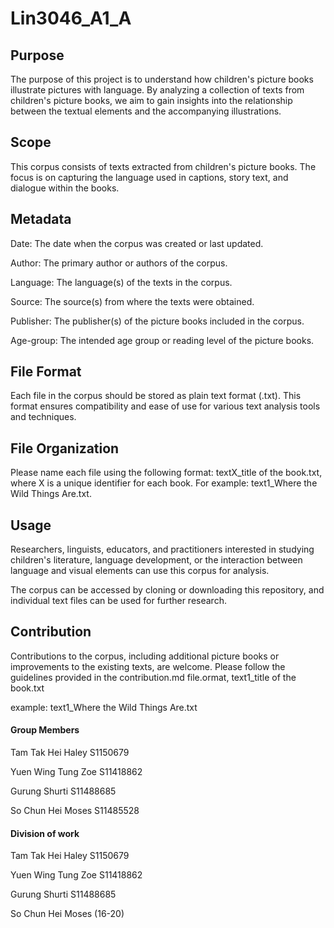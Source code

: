 # Lin3046_A1_A

## Purpose

The purpose of this project is to understand how children's picture books illustrate pictures with language. By analyzing a collection of texts from children's picture books, we aim to gain insights into the relationship between the textual elements and the accompanying illustrations.

## Scope

This corpus consists of texts extracted from children's picture books. The focus is on capturing the language used in captions, story text, and dialogue within the books.

## Metadata

Date: The date when the corpus was created or last updated.

Author: The primary author or authors of the corpus.

Language: The language(s) of the texts in the corpus.

Source: The source(s) from where the texts were obtained.

Publisher: The publisher(s) of the picture books included in the corpus.

Age-group: The intended age group or reading level of the picture books.

## File Format

Each file in the corpus should be stored as plain text format (.txt). This format ensures compatibility and ease of use for various text analysis tools and techniques.

## File Organization

Please name each file using the following format: textX_title of the book.txt, where X is a unique identifier for each book. For example: text1_Where the Wild Things Are.txt.


## Usage

Researchers, linguists, educators, and practitioners interested in studying children's literature, language development, or the interaction between language and visual elements can use this corpus for analysis. 

The corpus can be accessed by cloning or downloading this repository, and individual text files can be used for further research.

## Contribution

Contributions to the corpus, including additional picture books or improvements to the existing texts, are welcome. Please follow the guidelines provided in the contribution.md file.ormat, text1_title of the book.txt

example: text1_Where the Wild Things Are.txt

#### Group Members

Tam Tak Hei Haley S1150679

Yuen Wing Tung Zoe S11418862

Gurung Shurti S11488685

So Chun Hei Moses S11485528

#### Division of work

Tam Tak Hei Haley S1150679

Yuen Wing Tung Zoe S11418862

Gurung Shurti S11488685

So Chun Hei Moses (16-20)
